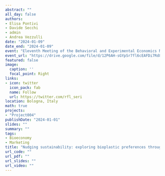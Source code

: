 ```yaml
---
abstract: ""
all_day: false
authors:
- Elisa Pontivi
- Davide Secchi
- admin
- Andrea Vezzulli
date: "2024-01-09"
date_end: "2024-01-09"
event: "Eleventh Meeting of the Behavioral and Experimental Economics Network (BEEN)"
event_url: "https://drive.google.com/file/d/12P6AH-sGYpSr7fl6cEAFDi7Rd8j0BYBC/view"
featured: false
image:
  caption: ''
  focal_point: Right
links:
- icon: twitter
  icon_pack: fab
  name: Follow
  url: https://twitter.com/rfl_seri
location: Bologna, Italy
math: true
projects:
- "Project004"
publishDate: "2024-01-01"
slides: ""
summary: ""
tags:
- Bioeconomy
- Marketing
title: "Nudging sustainability: exploring bioplastic preferences through consumer choices"
url_code: ""
url_pdf: ""
url_slides: ""
url_video: ""
---
```


